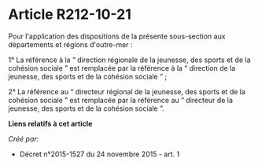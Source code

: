 # Article R212-10-21

Pour l'application des dispositions de la présente sous-section aux départements et régions d'outre-mer : 

1° La référence à la “ direction régionale de la jeunesse, des sports et de la cohésion sociale ” est remplacée par la
référence à la “ direction de la jeunesse, des sports et de la cohésion sociale ” ; 

2° La référence au “ directeur régional de la jeunesse, des sports et de la cohésion sociale ” est remplacée par la référence
au “ directeur de la jeunesse, des sports et de la cohésion sociale ”.

**Liens relatifs à cet article**

_Créé par_:

  - Décret n°2015-1527 du 24 novembre 2015 - art. 1
